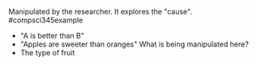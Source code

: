Manipulated by the researcher. It explores the "cause".
#compsci345example 
- "A is better than B"
- "Apples are sweeter than oranges"
What is being manipulated here?
- The type of fruit

